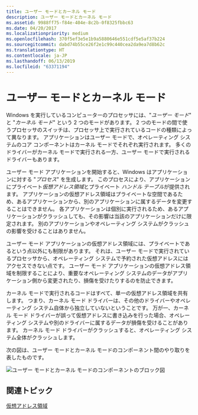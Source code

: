 ```yaml
---
title: ユーザー モードとカーネル モード
description: ユーザー モードとカーネル モード
ms.assetid: 9988ff75-f84e-404e-8c2b-0f8325fbbc63
ms.date: 04/20/2017
ms.localizationpriority: medium
ms.openlocfilehash: 370f5ef3e5e1b9a5880646e551cdf5e5af37b224
ms.sourcegitcommit: dabd74b55ce26f2e1c99c440cea2da9ea7d8b62c
ms.translationtype: HT
ms.contentlocale: ja-JP
ms.lasthandoff: 06/13/2019
ms.locfileid: "63371194"
---
```

# <a name="user-mode-and-kernel-mode"></a>ユーザー モードとカーネル モード


Windows を実行しているコンピューターのプロセッサには、"*ユーザー モード*" と "*カーネル モード*" という 2 つのモードがあります。 2 つのモードの間で使うプロセッサのスイッチは、プロセッサ上で実行されているコードの種類によって異なります。 アプリケーションはユーザー モードで、オペレーティング システムのコア コンポーネントはカーネル モードでそれぞれ実行されます。 多くのドライバーがカーネル モードで実行される一方、ユーザー モードで実行されるドライバーもあります。

ユーザー モード アプリケーションを開始すると、Windows はアプリケーションに対する "*プロセス*" を生成します。 このプロセスにより、アプリケーションにプライベート*仮想アドレス領域*とプライベート *ハンドル テーブル*が提供されます。 アプリケーションの仮想アドレス領域はプライベートな空間であるため、あるアプリケーションから、別のアプリケーションに属するデータを変更することはできません。 各アプリケーションは個別に実行されるため、あるアプリケーションがクラッシュしても、その影響は当該のアプリケーションだけに限定されます。 別のアプリケーションやオペレーティング システムがクラッシュの影響を受けることはありません。

ユーザー モード アプリケーションの仮想アドレス領域には、プライベートであるという点以外にも制限があります。 それは、ユーザー モードで実行されているプロセッサから、オペレーティング システムで予約された仮想アドレスにはアクセスできない点です。 ユーザー モード アプリケーションの仮想アドレス領域を制限することにより、重要なオペレーティング システムのデータがアプリケーション側から変更されたり、損傷を受けたりするのを防止できます。

カーネル モードで実行されるコードはすべて、単一の仮想アドレス領域を共有します。 つまり、カーネル モード ドライバーは、その他のドライバーやオペレーティング システム自体から独立していないということです。 万が一、カーネル モード ドライバーが誤って仮想アドレスに書き込みを行った場合、オペレーティング システムや別のドライバーに属するデータが損傷を受けることがあります。 カーネル モード ドライバーがクラッシュすると、オペレーティング システム全体がクラッシュします。

次の図は、ユーザー モードとカーネル モードのコンポーネント間のやり取りを表したものです。

![ユーザー モードとカーネル モードのコンポーネントのブロック図](images/userandkernelmode01.png)

## <a name="span-idrelatedtopicsspanrelated-topics"></a><span id="related_topics"></span>関連トピック


[仮想アドレス領域](virtual-address-spaces.md)

 

 






